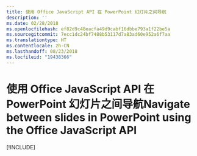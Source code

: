 ```yaml
---
title: 使用 Office JavaScript API 在 PowerPoint 幻灯片之间导航
description: ''
ms.date: 02/28/2018
ms.openlocfilehash: ef82d9c48eacfa49d9cabf16dbbe793a1f22be5a
ms.sourcegitcommit: 7ecc1dc24bf7488b53117d7a83ad60e952a6f7aa
ms.translationtype: HT
ms.contentlocale: zh-CN
ms.lasthandoff: 08/23/2018
ms.locfileid: "19438366"
---
```

# <a name="navigate-between-slides-in-powerpoint-using-the-office-javascript-api"></a><span data-ttu-id="8e0d5-102">使用 Office JavaScript API 在 PowerPoint 幻灯片之间导航</span><span class="sxs-lookup"><span data-stu-id="8e0d5-102">Navigate between slides in PowerPoint using the Office JavaScript API</span></span>

[!INCLUDE[](../includes/powerpoint-tutorial-navigate-slides.md)]